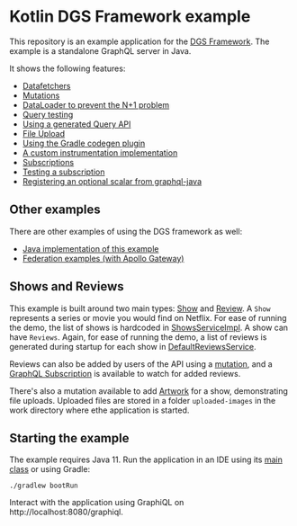 Kotlin DGS Framework example
=====

This repository is an example application for the [DGS Framework](https://netflix.github.io/dgs).
The example is a standalone GraphQL server in Java.

It shows the following features:
* [Datafetchers](https://github.com/Netflix/dgs-examples-kotlin/blob/main/src/main/kotlin/com/example/demo/datafetchers/ShowsDataFetcher.kt#L34)
* [Mutations](https://github.com/Netflix/dgs-examples-kotlin/blob/main/src/main/kotlin/com/example/demo/datafetchers/ReviewsDataFetcher.kt#L56) 
* [DataLoader to prevent the N+1 problem](https://github.com/Netflix/dgs-examples-kotlin/blob/main/src/main/kotlin/com/example/demo/datafetchers/ReviewsDataFetcher.kt#L46)
* [Query testing](https://github.com/Netflix/dgs-examples-kotlin/blob/main/src/test/kotlin/com/example/demo/datafetchers/ShowsDataFetcherTest.kt#L74)
* [Using a generated Query API](https://github.com/Netflix/dgs-examples-kotlin/blob/main/src/test/kotlin/com/example/demo/datafetchers/ShowsDataFetcherTest.kt#L124)  
* [File Upload](https://github.com/Netflix/dgs-examples-kotlin/blob/main/src/main/kotlin/com/example/demo/datafetchers/ArtworkUploadDataFetcher.kt#L34)
* [Using the Gradle codegen plugin](https://github.com/Netflix/dgs-examples-kotlin/blob/main/build.gradle.kts#L50)
* [A custom instrumentation implementation](https://github.com/Netflix/dgs-examples-kotlin/blob/main/src/main/kotlin/com/example/demo/instrumentation/ExampleTracingInstrumentation.kt)
* [Subscriptions](https://github.com/Netflix/dgs-examples-kotlin/blob/main/src/main/kotlin/com/example/demo/datafetchers/ReviewsDataFetcher.kt#L64)
* [Testing a subscription](https://github.com/Netflix/dgs-examples-kotlin/blob/main/src/test/kotlin/com/example/demo/datafetchers/ReviewSubscriptionTest.kt#L57)  
* [Registering an optional scalar from graphql-java](https://github.com/Netflix/dgs-examples-kotlin/blob/main/src/main/kotlin/com/example/demo/scalars/DateTimeScalarRegistration.kt#L32)

Other examples
---

There are other examples of using the DGS framework as well:

* [Java implementation of this example](https://github.com/Netflix/dgs-examples-java)
* [Federation examples (with Apollo Gateway)](https://github.com/Netflix/dgs-federation-example)

Shows and Reviews
----

This example is built around two main types: [Show](https://github.com/Netflix/dgs-examples-kotlin/blob/main/src/main/resources/schema/schema.graphqls#L14) and [Review](https://github.com/Netflix/dgs-examples-kotlin/blob/main/src/main/resources/schema/schema.graphqls#L22).
A `Show` represents a series or movie you would find on Netflix.
For ease of running the demo, the list of shows is hardcoded in [ShowsServiceImpl](https://github.com/Netflix/dgs-examples-kotlin/blob/main/src/main/kotlin/com/example/demo/services/ShowsService.kt#L32).
A show can have `Reviews`.
Again, for ease of running the demo, a list of reviews is generated during startup for each show in [DefaultReviewsService](https://github.com/Netflix/dgs-examples-kotlin/blob/main/src/main/kotlin/com/example/demo/services/ReviewsService.kt#L61).

Reviews can also be added by users of the API using a [mutation](https://github.com/Netflix/dgs-examples-kotlin/blob/main/src/main/resources/schema/schema.graphqls#L6), and a [GraphQL Subscription](https://github.com/Netflix/dgs-examples-kotlin/blob/main/src/main/resources/schema/schema.graphqls#L11) is available to watch for added reviews.

There's also a mutation available to add [Artwork](https://github.com/Netflix/dgs-examples-kotlin/blob/main/src/main/resources/schema/schema.graphqls#L7) for a show, demonstrating file uploads.
Uploaded files are stored in a folder `uploaded-images` in the work directory where ethe application is started.

Starting the example
----

The example requires Java 11.
Run the application in an IDE using its [main class](https://github.com/Netflix/dgs-examples-kotlin/blob/main/src/main/kotlin/com/example/demo/DemoApplication.kt) or using Gradle: 

```
./gradlew bootRun
```

Interact with the application using GraphiQL on http://localhost:8080/graphiql.
